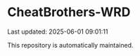 # CheatBrothers-WRD

Last updated: 2025-06-01 09:01:11

This repository is automatically maintained.
